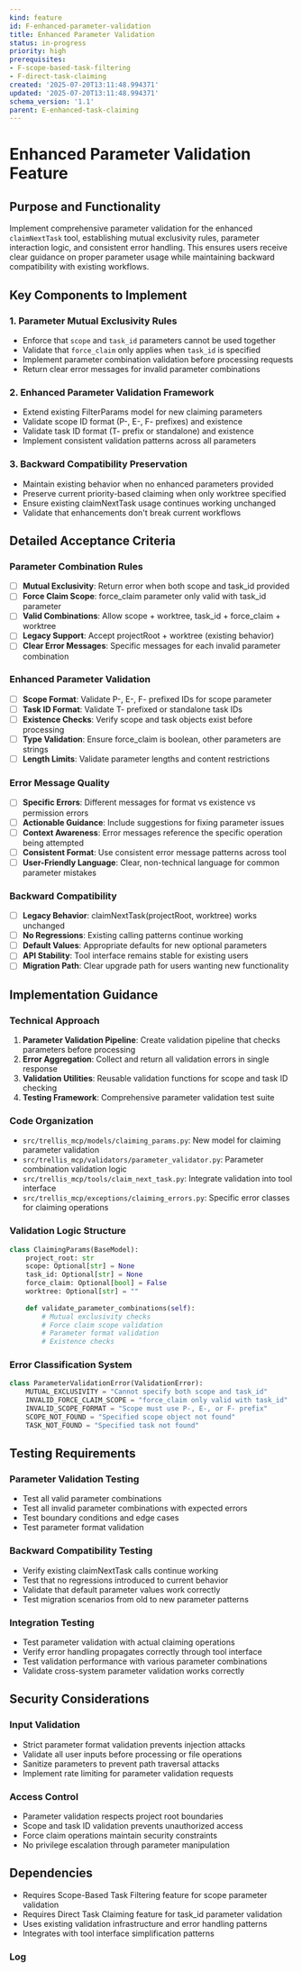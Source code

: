 ```yaml
---
kind: feature
id: F-enhanced-parameter-validation
title: Enhanced Parameter Validation
status: in-progress
priority: high
prerequisites:
- F-scope-based-task-filtering
- F-direct-task-claiming
created: '2025-07-20T13:11:48.994371'
updated: '2025-07-20T13:11:48.994371'
schema_version: '1.1'
parent: E-enhanced-task-claiming
---
```

# Enhanced Parameter Validation Feature

## Purpose and Functionality

Implement comprehensive parameter validation for the enhanced `claimNextTask` tool, establishing mutual exclusivity rules, parameter interaction logic, and consistent error handling. This ensures users receive clear guidance on proper parameter usage while maintaining backward compatibility with existing workflows.

## Key Components to Implement

### 1. Parameter Mutual Exclusivity Rules
- Enforce that `scope` and `task_id` parameters cannot be used together
- Validate that `force_claim` only applies when `task_id` is specified
- Implement parameter combination validation before processing requests
- Return clear error messages for invalid parameter combinations

### 2. Enhanced Parameter Validation Framework
- Extend existing FilterParams model for new claiming parameters
- Validate scope ID format (P-, E-, F- prefixes) and existence
- Validate task ID format (T- prefix or standalone) and existence
- Implement consistent validation patterns across all parameters

### 3. Backward Compatibility Preservation
- Maintain existing behavior when no enhanced parameters provided
- Preserve current priority-based claiming when only worktree specified
- Ensure existing claimNextTask usage continues working unchanged
- Validate that enhancements don't break current workflows

## Detailed Acceptance Criteria

### Parameter Combination Rules
- [ ] **Mutual Exclusivity**: Return error when both scope and task_id provided
- [ ] **Force Claim Scope**: force_claim parameter only valid with task_id parameter
- [ ] **Valid Combinations**: Allow scope + worktree, task_id + force_claim + worktree
- [ ] **Legacy Support**: Accept projectRoot + worktree (existing behavior)
- [ ] **Clear Error Messages**: Specific messages for each invalid parameter combination

### Enhanced Parameter Validation
- [ ] **Scope Format**: Validate P-, E-, F- prefixed IDs for scope parameter
- [ ] **Task ID Format**: Validate T- prefixed or standalone task IDs
- [ ] **Existence Checks**: Verify scope and task objects exist before processing
- [ ] **Type Validation**: Ensure force_claim is boolean, other parameters are strings
- [ ] **Length Limits**: Validate parameter lengths and content restrictions

### Error Message Quality
- [ ] **Specific Errors**: Different messages for format vs existence vs permission errors
- [ ] **Actionable Guidance**: Include suggestions for fixing parameter issues
- [ ] **Context Awareness**: Error messages reference the specific operation being attempted
- [ ] **Consistent Format**: Use consistent error message patterns across tool
- [ ] **User-Friendly Language**: Clear, non-technical language for common parameter mistakes

### Backward Compatibility
- [ ] **Legacy Behavior**: claimNextTask(projectRoot, worktree) works unchanged
- [ ] **No Regressions**: Existing calling patterns continue working
- [ ] **Default Values**: Appropriate defaults for new optional parameters
- [ ] **API Stability**: Tool interface remains stable for existing users
- [ ] **Migration Path**: Clear upgrade path for users wanting new functionality

## Implementation Guidance

### Technical Approach
1. **Parameter Validation Pipeline**: Create validation pipeline that checks parameters before processing
2. **Error Aggregation**: Collect and return all validation errors in single response
3. **Validation Utilities**: Reusable validation functions for scope and task ID checking
4. **Testing Framework**: Comprehensive parameter validation test suite

### Code Organization
- `src/trellis_mcp/models/claiming_params.py`: New model for claiming parameter validation
- `src/trellis_mcp/validators/parameter_validator.py`: Parameter combination validation logic
- `src/trellis_mcp/tools/claim_next_task.py`: Integrate validation into tool interface
- `src/trellis_mcp/exceptions/claiming_errors.py`: Specific error classes for claiming operations

### Validation Logic Structure
```python
class ClaimingParams(BaseModel):
    project_root: str
    scope: Optional[str] = None
    task_id: Optional[str] = None
    force_claim: Optional[bool] = False
    worktree: Optional[str] = ""
    
    def validate_parameter_combinations(self):
        # Mutual exclusivity checks
        # Force claim scope validation
        # Parameter format validation
        # Existence checks
```

### Error Classification System
```python
class ParameterValidationError(ValidationError):
    MUTUAL_EXCLUSIVITY = "Cannot specify both scope and task_id"
    INVALID_FORCE_CLAIM_SCOPE = "force_claim only valid with task_id"
    INVALID_SCOPE_FORMAT = "Scope must use P-, E-, or F- prefix"
    SCOPE_NOT_FOUND = "Specified scope object not found"
    TASK_NOT_FOUND = "Specified task not found"
```

## Testing Requirements

### Parameter Validation Testing
- Test all valid parameter combinations
- Test all invalid parameter combinations with expected errors
- Test boundary conditions and edge cases
- Test parameter format validation

### Backward Compatibility Testing
- Verify existing claimNextTask calls continue working
- Test that no regressions introduced to current behavior
- Validate that default parameter values work correctly
- Test migration scenarios from old to new parameter patterns

### Integration Testing
- Test parameter validation with actual claiming operations
- Verify error handling propagates correctly through tool interface
- Test validation performance with various parameter combinations
- Validate cross-system parameter validation works correctly

## Security Considerations

### Input Validation
- Strict parameter format validation prevents injection attacks
- Validate all user inputs before processing or file operations
- Sanitize parameters to prevent path traversal attacks
- Implement rate limiting for parameter validation requests

### Access Control
- Parameter validation respects project root boundaries
- Scope and task ID validation prevents unauthorized access
- Force claim operations maintain security constraints
- No privilege escalation through parameter manipulation

## Dependencies
- Requires Scope-Based Task Filtering feature for scope parameter validation
- Requires Direct Task Claiming feature for task_id parameter validation
- Uses existing validation infrastructure and error handling patterns
- Integrates with tool interface simplification patterns

### Log


